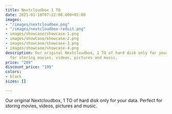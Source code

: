 ```yaml
---
title: Nextcloudbox 1 TO
date: 2021-01-18T07:22:00.000+01:00
images:
- "/images/nextcloudbox.png"
- "/images/nextcloudbox-reduit.png"
- images/showcase/showcase-1.png
- images/showcase/showcase-2.png
- images/showcase/showcase-3.png
- images/showcase/showcase-4.png
description: Our original Nextcloudbox, 1 TO of hard disk only for your data. Perfect
  for storing movies, videos, pictures and music.
price: "209"
discount_price: "195"
colors:
- black
sizes: []

---
```

Our original Nextcloudbox, 1 TO of hard disk only for your data. Perfect for storing movies, videos, pictures and music.
